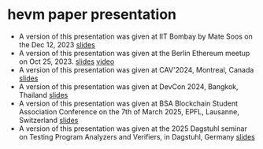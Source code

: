 # hevm paper presentation
* A version of this presentation was given at IIT Bombay by Mate Soos on the
  Dec 12, 2023
  [slides](https://github.com/msooseth/hevm-presentation/blob/main/HEVM-presentation%20IIT%20Bombay%2012th%20of%20Dec%202023.pdf)
* A version of this presentation was given at the Berlin Ethereum meetup on Oct
  25, 2023.
  [slides](https://github.com/msooseth/hevm-presentation/blob/main/HEVM-presentation%20Ethereum%20Meetup%2025th%20of%20October%2C%202023.pdf)
  [video](https://www.youtube.com/watch?v=sygfymV6AFs)
* A version of this presentation was given at CAV'2024, Montreal, Canada
  [slides](https://github.com/msooseth/hevm-presentation/blob/main/HEVM-presentation%20CAV%2026th%20July%202024.pdf)
* A version of this presentation was given at DevCon 2024, Bangkok, Thailand
  [slides](https://github.com/msooseth/hevm-presentation/blob/main/HEVM-presentation%20DevCon%20Nov%2014th.pdf)
* A version of this presentation was given at BSA Blockchain Student Association Conference on the 7th of March 2025, EPFL, Lausanne, Switzerland [slides](https://github.com/msooseth/hevm-presentation/blob/main/HEVM-presentation-BSA-Lausanne-March-2025.pdf)
* A version of this presentation was given at the 2025 Dagstuhl seminar on  Testing Program Analyzers and Verifiers, in Dagstuhl, Germany [slides](https://github.com/msooseth/hevm-presentation/blob/main/HEVM-presentation-Dagstuhl-11-06-2025.pdf)
